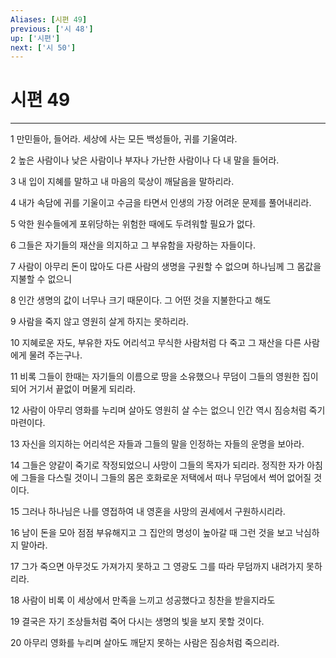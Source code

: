 ```yaml
---
Aliases: [시편 49]
previous: ['시 48']
up: ['시편']
next: ['시 50']
---
```

# 시편 49

***


1 만민들아, 들어라. 세상에 사는 모든 백성들아, 귀를 기울여라. 

2 높은 사람이나 낮은 사람이나 부자나 가난한 사람이나 다 내 말을 들어라. 

3 내 입이 지혜를 말하고 내 마음의 묵상이 깨달음을 말하리라. 

4 내가 속담에 귀를 기울이고 수금을 타면서 인생의 가장 어려운 문제를 풀어내리라. 

5 악한 원수들에게 포위당하는 위험한 때에도 두려워할 필요가 없다. 

6 그들은 자기들의 재산을 의지하고 그 부유함을 자랑하는 자들이다. 

7 사람이 아무리 돈이 많아도 다른 사람의 생명을 구원할 수 없으며 하나님께 그 몸값을 지불할 수 없으니 

8 인간 생명의 값이 너무나 크기 때문이다. 그 어떤 것을 지불한다고 해도 

9 사람을 죽지 않고 영원히 살게 하지는 못하리라. 

10 지혜로운 자도, 부유한 자도 어리석고 무식한 사람처럼 다 죽고 그 재산을 다른 사람에게 물려 주는구나. 

11 비록 그들이 한때는 자기들의 이름으로 땅을 소유했으나 무덤이 그들의 영원한 집이 되어 거기서 끝없이 머물게 되리라. 

12 사람이 아무리 영화를 누리며 살아도 영원히 살 수는 없으니 인간 역시 짐승처럼 죽기 마련이다. 

13 자신을 의지하는 어리석은 자들과 그들의 말을 인정하는 자들의 운명을 보아라. 

14 그들은 양같이 죽기로 작정되었으니 사망이 그들의 목자가 되리라. 정직한 자가 아침에 그들을 다스릴 것이니 그들의 몸은 호화로운 저택에서 떠나 무덤에서 썩어 없어질 것이다. 

15 그러나 하나님은 나를 영접하여 내 영혼을 사망의 권세에서 구원하시리라. 

16 남이 돈을 모아 점점 부유해지고 그 집안의 명성이 높아갈 때 그런 것을 보고 낙심하지 말아라. 

17 그가 죽으면 아무것도 가져가지 못하고 그 영광도 그를 따라 무덤까지 내려가지 못하리라. 

18 사람이 비록 이 세상에서 만족을 느끼고 성공했다고 칭찬을 받을지라도 

19 결국은 자기 조상들처럼 죽어 다시는 생명의 빛을 보지 못할 것이다. 

20 아무리 영화를 누리며 살아도 깨닫지 못하는 사람은 짐승처럼 죽으리라.
